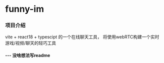 # funny-im

### 项目介绍
  vite + react18 + typescipt 的一个在线聊天工具， 将使用webRTC构建一个实时游戏/视频/聊天的轻巧工具
 
#### ---  没啥想法写readme
